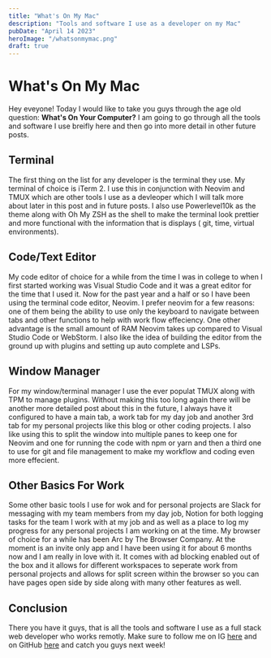 ```yaml
---
title: "What's On My Mac"
description: "Tools and software I use as a developer on my Mac"
pubDate: "April 14 2023"
heroImage: "/whatsonmymac.png"
draft: true
---
```


# What's On My Mac

Hey eveyone! Today I would like to take you guys through the age old
question: **What's On Your Computer?** I am going to go through all the
tools and software I use breifly here and then go into more detail in other
future posts.

## Terminal

The first thing on the list for any developer is the terminal they use. My
terminal of choice is iTerm 2. I use this in conjunction with Neovim and TMUX
which are other tools I use as a devleoper which I will talk more about later
in this post and in future posts. I also use Powerlevel10k as the theme along
with Oh My ZSH as the shell to make the terminal look prettier and more functional
with the information that is displays ( git, time, virtual environments).

## Code/Text Editor

My code editor of choice for a while from the time I was in college to when I first
started working was Visual Studio Code and it was a great editor for the time that I
used it. Now for the past year and a half or so I have been using the terminal code
editor, Neovim. I prefer neovim for a few reasons: one of them being the ability to
use only the keyboard to navigate between tabs and other functions to help with work
flow effeciency. One other advantage is the small amount of RAM Neovim takes up
compared to Visual Studio Code or WebStorm. I also like the idea of building the editor
from the ground up with plugins and setting up auto complete and LSPs.

## Window Manager

For my window/terminal manager I use the ever populat TMUX along with TPM to manage
plugins. Without making this too long again there will be another more detailed post
about this in the future, I always have it configured to have a main tab, a work tab
for my day job and another 3rd tab for my personal projects like this blog or other
coding projects. I also like using this to split the window into multiple panes to
keep one for Neovim and one for running the code with npm or yarn and then a third one
to use for git and file management to make my workflow and coding even more effecient.

## Other Basics For Work

Some other basic tools I use for wok and for personal projects are Slack for messaging
with my team members from my day job, Notion for both logging tasks for the team I work
with at my job and as well as a place to log my progress for any personal projects I am
working on at the time. My browser of choice for a while has been Arc by The Browser
Company. At the moment is an invite only app and I have been using it for about 6 months
now and I am really in love with it. It comes with ad blocking enabled out of the box and
it allows for different workspaces to seperate work from personal projects and allows for
split screen within the browser so you can have pages open side by side along with many
other features as well.

## Conclusion

There you have it guys, that is all the tools and software I use as a full stack web developer
who works remotly. Make sure to follow me on IG [here]("https://www.instagram.com/rohankewal")
and on GitHub [here]("https://www.github.com/rohankewal") and catch you guys next week!
